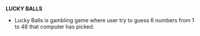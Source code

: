 **LUCKY BALLS**

- Lucky Balls is gambling game where user try to guess 6 numbers from 1 to 48 that computer has picked. 




